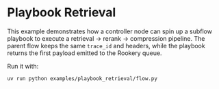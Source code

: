# Playbook Retrieval

This example demonstrates how a controller node can spin up a subflow playbook
to execute a retrieval → rerank → compression pipeline. The parent flow keeps
the same `trace_id` and headers, while the playbook returns the first payload
emitted to the Rookery queue.

Run it with:

```bash
uv run python examples/playbook_retrieval/flow.py
```
